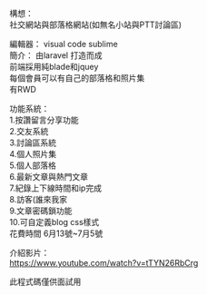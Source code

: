 

構想：  
社交網站與部落格網站(如無名小站與PTT討論區)  

編輯器：  visual    code sublime  
簡介：
由laravel  打造而成  
前端採用純blade和jquey  
每個會員可以有自己的部落格和照片集  
有RWD  

功能系統：  
1.按讚留言分享功能  
2.交友系統  
3.討論區系統  
4.個人照片集  
5.個人部落格  
6.最新文章與熱門文章  
7.紀錄上下線時間和ip完成  
8.訪客(誰來我家  
9.文章密碼鎖功能  
10.可自定義blog  css樣式  
花費時間  6月13號~7月5號  

介紹影片：  
https://www.youtube.com/watch?v=tTYN26RbCrg  


此程式碼僅供面試用  